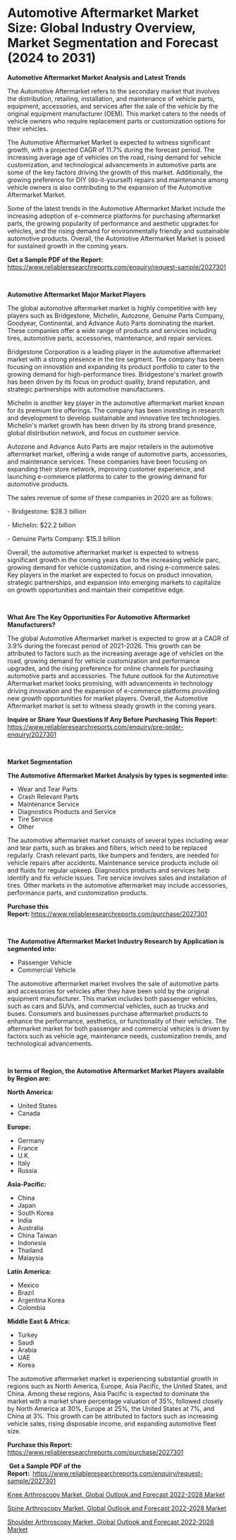<p><h1>Automotive Aftermarket Market Size: Global Industry Overview, Market Segmentation and Forecast (2024 to 2031)</h1></p><p><strong>Automotive Aftermarket Market Analysis and Latest Trends</strong></p>
<p><p>The Automotive Aftermarket refers to the secondary market that involves the distribution, retailing, installation, and maintenance of vehicle parts, equipment, accessories, and services after the sale of the vehicle by the original equipment manufacturer (OEM). This market caters to the needs of vehicle owners who require replacement parts or customization options for their vehicles.</p><p>The Automotive Aftermarket Market is expected to witness significant growth, with a projected CAGR of 11.7% during the forecast period. The increasing average age of vehicles on the road, rising demand for vehicle customization, and technological advancements in automotive parts are some of the key factors driving the growth of this market. Additionally, the growing preference for DIY (do-it-yourself) repairs and maintenance among vehicle owners is also contributing to the expansion of the Automotive Aftermarket Market.</p><p>Some of the latest trends in the Automotive Aftermarket Market include the increasing adoption of e-commerce platforms for purchasing aftermarket parts, the growing popularity of performance and aesthetic upgrades for vehicles, and the rising demand for environmentally friendly and sustainable automotive products. Overall, the Automotive Aftermarket Market is poised for sustained growth in the coming years.</p></p>
<p><strong>Get a Sample PDF of the Report:&nbsp;</strong> <a href="https://www.reliableresearchreports.com/enquiry/request-sample/2027301">https://www.reliableresearchreports.com/enquiry/request-sample/2027301</a></p>
<p>&nbsp;</p>
<p><strong>Automotive Aftermarket Major Market Players</strong></p>
<p><p>The global automotive aftermarket market is highly competitive with key players such as Bridgestone, Michelin, Autozone, Genuine Parts Company, Goodyear, Continental, and Advance Auto Parts dominating the market. These companies offer a wide range of products and services including tires, automotive parts, accessories, maintenance, and repair services.</p><p>Bridgestone Corporation is a leading player in the automotive aftermarket market with a strong presence in the tire segment. The company has been focusing on innovation and expanding its product portfolio to cater to the growing demand for high-performance tires. Bridgestone's market growth has been driven by its focus on product quality, brand reputation, and strategic partnerships with automotive manufacturers.</p><p>Michelin is another key player in the automotive aftermarket market known for its premium tire offerings. The company has been investing in research and development to develop sustainable and innovative tire technologies. Michelin's market growth has been driven by its strong brand presence, global distribution network, and focus on customer service.</p><p>Autozone and Advance Auto Parts are major retailers in the automotive aftermarket market, offering a wide range of automotive parts, accessories, and maintenance services. These companies have been focusing on expanding their store network, improving customer experience, and launching e-commerce platforms to cater to the growing demand for automotive products.</p><p>The sales revenue of some of these companies in 2020 are as follows:</p><p>- Bridgestone: $28.3 billion</p><p>- Michelin: $22.2 billion</p><p>- Genuine Parts Company: $15.3 billion</p><p>Overall, the automotive aftermarket market is expected to witness significant growth in the coming years due to the increasing vehicle parc, growing demand for vehicle customization, and rising e-commerce sales. Key players in the market are expected to focus on product innovation, strategic partnerships, and expansion into emerging markets to capitalize on growth opportunities and maintain their competitive edge.</p></p>
<p>&nbsp;</p>
<p><strong>What Are The Key Opportunities For Automotive Aftermarket Manufacturers?</strong></p>
<p><p>The global Automotive Aftermarket market is expected to grow at a CAGR of 3.9% during the forecast period of 2021-2026. This growth can be attributed to factors such as the increasing average age of vehicles on the road, growing demand for vehicle customization and performance upgrades, and the rising preference for online channels for purchasing automotive parts and accessories. The future outlook for the Automotive Aftermarket market looks promising, with advancements in technology driving innovation and the expansion of e-commerce platforms providing new growth opportunities for market players. Overall, the Automotive Aftermarket market is set to witness steady growth in the coming years.</p></p>
<p><strong>Inquire or Share Your Questions If Any Before Purchasing This Report:</strong> <a href="https://www.reliableresearchreports.com/enquiry/pre-order-enquiry/2027301">https://www.reliableresearchreports.com/enquiry/pre-order-enquiry/2027301</a></p>
<p>&nbsp;</p>
<p><strong>Market Segmentation</strong></p>
<p><strong>The Automotive Aftermarket Market Analysis by types is segmented into:</strong></p>
<p><ul><li>Wear and Tear Parts</li><li>Crash Relevant Parts</li><li>Maintenance Service</li><li>Diagnostics Products and Service</li><li>Tire Service</li><li>Other</li></ul></p>
<p><p>The automotive aftermarket market consists of several types including wear and tear parts, such as brakes and filters, which need to be replaced regularly. Crash relevant parts, like bumpers and fenders, are needed for vehicle repairs after accidents. Maintenance service products include oil and fluids for regular upkeep. Diagnostics products and services help identify and fix vehicle issues. Tire service involves sales and installation of tires. Other markets in the automotive aftermarket may include accessories, performance parts, and customization products.</p></p>
<p><strong>Purchase this Report:&nbsp;</strong><a href="https://www.reliableresearchreports.com/purchase/2027301">https://www.reliableresearchreports.com/purchase/2027301</a></p>
<p>&nbsp;</p>
<p><strong>The Automotive Aftermarket Market Industry Research by Application is segmented into:</strong></p>
<p><ul><li>Passenger Vehicle</li><li>Commercial Vehicle</li></ul></p>
<p><p>The automotive aftermarket market involves the sale of automotive parts and accessories for vehicles after they have been sold by the original equipment manufacturer. This market includes both passenger vehicles, such as cars and SUVs, and commercial vehicles, such as trucks and buses. Consumers and businesses purchase aftermarket products to enhance the performance, aesthetics, or functionality of their vehicles. The aftermarket market for both passenger and commercial vehicles is driven by factors such as vehicle age, maintenance needs, customization trends, and technological advancements.</p></p>
<p>&nbsp;</p>
<p><strong>In terms of Region, the Automotive Aftermarket Market Players available by Region are:</strong></p>
<p>
    <p> <strong> North America: </strong>
        <ul>
            <li>United States</li>
            <li>Canada</li>
        </ul>
        </p> 
    <p> <strong> Europe: </strong>
        <ul>
            <li>Germany</li>
            <li>France</li>
            <li>U.K.</li>
            <li>Italy</li>
            <li>Russia</li>
        </ul>
        </p> 
    <p> <strong> Asia-Pacific: </strong>
        <ul>
            <li>China</li>
            <li>Japan</li>
            <li>South Korea</li>
            <li>India</li>
            <li>Australia</li>
            <li>China Taiwan</li>
            <li>Indonesia</li>
            <li>Thailand</li>
            <li>Malaysia</li>
        </ul>
        </p> 
    <p> <strong> Latin America: </strong>
        <ul>
            <li>Mexico</li>
            <li>Brazil</li>
            <li>Argentina Korea</li>
            <li>Colombia</li>
        </ul>
        </p> 
    <p> <strong> Middle East & Africa: </strong>
        <ul>
            <li>Turkey</li>
            <li>Saudi</li>
            <li>Arabia</li>
            <li>UAE</li>
            <li>Korea</li>
        </ul>
    </p>
    </p>
<p><p>The automotive aftermarket market is experiencing substantial growth in regions such as North America, Europe, Asia Pacific, the United States, and China. Among these regions, Asia Pacific is expected to dominate the market with a market share percentage valuation of 35%, followed closely by North America at 30%, Europe at 25%, the United States at 7%, and China at 3%. This growth can be attributed to factors such as increasing vehicle sales, rising disposable income, and expanding automotive fleet size.</p></p>
<p><strong>Purchase this Report: </strong><a href="https://www.reliableresearchreports.com/purchase/2027301">https://www.reliableresearchreports.com/purchase/2027301</a></p>
<p>&nbsp;<strong>Get a Sample PDF of the Report:&nbsp;&nbsp;</strong><a href="https://www.reliableresearchreports.com/enquiry/request-sample/2027301">https://www.reliableresearchreports.com/enquiry/request-sample/2027301</a></p>
<p><strong></strong></p>
<p><p><a href="https://view.publitas.com/reportprime-1/knee-arthroscopy-market-global-outlook-and-forecast-2022-2028-market-size-market-share-and-global-market-analysis-report-2023-2030/">Knee Arthroscopy Market, Global Outlook and Forecast 2022-2028 Market</a></p><p><a href="https://view.publitas.com/reportprime-1/decoding-the-spine-arthroscopy-market-global-outlook-and-forecast-2022-2028-market-a-deep-dive-into-the-latest-market-trends-market-segmentation-and-competitive-analysis/">Spine Arthroscopy Market, Global Outlook and Forecast 2022-2028 Market</a></p><p><a href="https://view.publitas.com/reportprime-1/shoulder-arthroscopy-market-global-outlook-and-forecast-2022-2028-market-share-market-new-trends-analysis-report-by-type-by-application-by-end-use-by-region-and-segment-forecasts-2023-2030/">Shoulder Arthroscopy Market, Global Outlook and Forecast 2022-2028 Market</a></p></p>